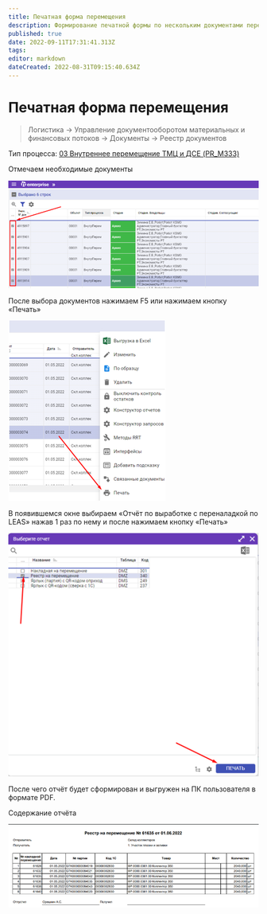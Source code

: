 ```yaml
---
title: Печатная форма перемещения
description: Формирование печатной формы по нескольким документами перемещения
published: true
date: 2022-09-11T17:31:41.313Z
tags: 
editor: markdown
dateCreated: 2022-08-31T09:15:40.634Z
---
```


# Печатная форма перемещения

>Логистика → Управление документооборотом материальных и финансовых потоков → Документы → Реестр документов

Тип процесса: [03 Внутреннее перемещение ТМЦ и ДСЕ (PR\_M333)](./)

Отмечаем необходимые документы

![](<../../../assets/image (1036).png>)

После выбора документов нажимаем F5 или нажимаем кнопку «Печать»

![](<../../../assets/image (1014).png>)

В появившемся окне выбираем «Отчёт по выработке с переналадкой по LEAS» нажав 1 раз по нему и после нажимаем кнопку «Печать»

![](<../../../assets/image (1021).png>)

После чего отчёт будет сформирован и выгружен на ПК пользователя в формате PDF.

Содержание отчёта

![](<../../../assets/image (1038).png>)
